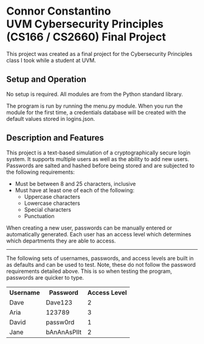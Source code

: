 # Connor Constantino<br>UVM Cybersecurity Principles (CS166 / CS2660) Final Project
This project was created as a final project for the Cybersecurity Principles class I took while a student at UVM.

## Setup and Operation
No setup is required. All modules are from the Python standard library.

The program is run by running the menu.py module. When you run the module for the first time,
a credentials database will be created with the default values stored in logins.json. 

## Description and Features
This project is a text-based simulation of a cryptographically secure login system. It supports multiple users as 
well as the ability to add new users. Passwords are salted and hashed before being stored and are subjected to the
following requirements:
<ul>
    <li>Must be between 8 and 25 characters, inclusive</li>
    <li>Must have at least one of each of the following:
        <ul>
            <li>Uppercase characters</li>
            <li>Lowercase characters</li>
            <li>Special characters</li>
            <li>Punctuation</li>
        </ul>    
    </li>
</ul>
When creating a new user, passwords can be manually entered or automatically generated. Each user has an access level
which determines which departments they are able to access.

<hr>
The following sets of usernames, passwords, and access levels are built in as defaults and can be used to test.
Note, these do not follow the password requirements detailed above. This is so when testing the program, passwords are
quicker to type.
<table>
    <tr>
        <th>Username</th>
        <th>Password</th>
        <th>Access Level</th>
    </tr>
    <tr>
        <td>Dave</td>
        <td>Dave123</td>
        <td>2</td>
    </tr>
    <tr>
        <td>Aria</td>
        <td>123789</td>
        <td>3</td>
    </tr>
    <tr>
        <td>David</td>
        <td>passw0rd</td>
        <td>1</td>
    </tr>
    <tr>
        <td>Jane</td>
        <td>bAnAnAsPlIt</td>
        <td>2</td>
    </tr>
</table>

